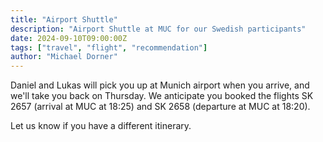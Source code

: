 ```yaml
---
title: "Airport Shuttle"
description: "Airport Shuttle at MUC for our Swedish participants"
date: 2024-09-10T09:00:00Z
tags: ["travel", "flight", "recommendation"]
author: "Michael Dorner"
---
```


Daniel and Lukas will pick you up at Munich airport when you arrive, and we'll take you back on Thursday. We anticipate you booked the flights SK 2657 (arrival at MUC at 18:25) and SK 2658 (departure at MUC at 18:20).

Let us know if you have a different itinerary.
